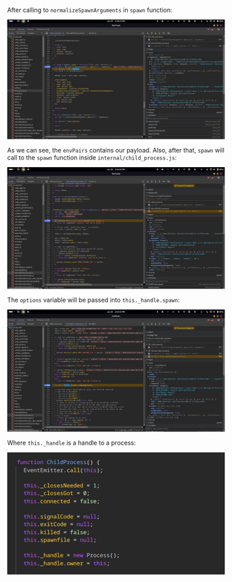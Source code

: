 After calling to `normalizeSpawnArguments` in `spawn` function:

![alt text](images/image-68.png)

As we can see, the `envPairs` contains our payload. Also, after that, `spawn` will call to the `spawn` function inside `internal/child_process.js`:

![alt text](images/image-69.png)

The `options` variable will be passed into `this._handle.spawn`:

![alt text](images/image-70.png)

Where `this._handle` is a handle to a process:

![alt text](images/image-71.png)